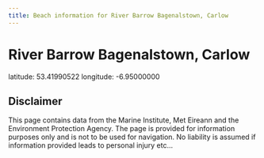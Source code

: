 ```yaml
---
title: Beach information for River Barrow Bagenalstown, Carlow
---
```

# River Barrow Bagenalstown, Carlow 

<div class="location-info">latitude: 53.41990522 longitude: -6.95000000</div>
<div class="met-eireann-warnings"></div>
<div></div>

## Disclaimer

This page contains data from the Marine Institute, 
Met Eireann and the Environment Protection Agency. The page is provided for
information purposes only and is not to be used for navigation. No liability 
is assumed if information provided leads to personal injury etc...